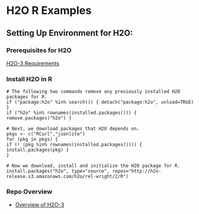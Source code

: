 # H2O R Examples

## Setting Up Environment for H2O:

### Prerequisites for H2O

[H2O-3 Requirements](http://h2o-release.s3.amazonaws.com/h2o/rel-wright/2/docs-website/h2o-docs/welcome.html#requirements)

### Install H2O in R
```
# The following two commands remove any previously installed H2O packages for R.
if ("package:h2o" %in% search()) { detach("package:h2o", unload=TRUE) }
if ("h2o" %in% rownames(installed.packages())) { remove.packages("h2o") }

# Next, we download packages that H2O depends on.
pkgs <- c("RCurl","jsonlite")
for (pkg in pkgs) {
if (! (pkg %in% rownames(installed.packages()))) { install.packages(pkg) }
}

# Now we download, install and initialize the H2O package for R.
install.packages("h2o", type="source", repos="http://h2o-release.s3.amazonaws.com/h2o/rel-wright/2/R")
```

### Repo Overview

* [Overview of H2O-3](https://github.com/navdeep-G/h2o-r-examples/blob/master/h2o.pdf)